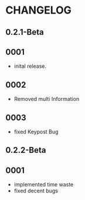 # CHANGELOG

## 0.2.1-Beta

## 0001

- inital release.

## 0002

- Removed multi Information

## 0003

- fixed Keypost Bug

## 0.2.2-Beta

## 0001

- implemented time waste
- fixed decent bugs
